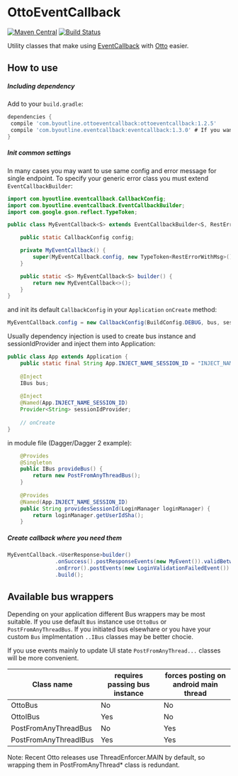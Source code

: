 OttoEventCallback
=================
[![Maven Central](https://maven-badges.herokuapp.com/maven-central/com.byoutline.ottoeventcallback/ottoeventcallback/badge.svg?style=flat)](http://mvnrepository.com/artifact/com.byoutline.ottoeventcallback/ottoeventcallback)
[![Build Status](https://travis-ci.org/byoutline/OttoEventCallback.svg?branch=master)](https://travis-ci.org/byoutline/OttoEventCallback)

Utility classes that make using [EventCallback](https://github.com/byoutline/EventCallback/) with [Otto](https://github.com/square/otto) easier.

How to use
----------
##### Including dependency #####
Add to your ```build.gradle```:
```groovy
dependencies {
 compile 'com.byoutline.ottoeventcallback:ottoeventcallback:1.2.5'
 compile 'com.byoutline.eventcallback:eventcallback:1.3.0' # If you want to force specific version of EventCallback
}
```


##### Init common settings #####
In many cases you may want to use same config and error message for single endpoint. To specify your generic error class you must extend ```EventCallbackBuilder```:

```java
import com.byoutline.eventcallback.CallbackConfig;
import com.byoutline.eventcallback.EventCallbackBuilder;
import com.google.gson.reflect.TypeToken;

public class MyEventCallback<S> extends EventCallbackBuilder<S, RestErrorWithMsg> {

    public static CallbackConfig config;

    private MyEventCallback() {
        super(MyEventCallback.config, new TypeToken<RestErrorWithMsg>() {});
    }

    public static <S> MyEventCallback<S> builder() {
        return new MyEventCallback<>();
    }
}
```

and init its default ```CallbackConfig``` in your ```Application``` ```onCreate``` method:
```java
MyEventCallback.config = new CallbackConfig(BuildConfig.DEBUG, bus, sessionIdProvider);
```

Usually dependency injection is used to create bus instance and sessionIdProvider and inject them into Application:
```java
public class App extends Application {
    public static final String App.INJECT_NAME_SESSION_ID = "INJECT_NAME_SESSION_ID";
    
    @Inject
    IBus bus;
    
    @Inject
    @Named(App.INJECT_NAME_SESSION_ID)
    Provider<String> sessionIdProvider;
    
    // onCreate
}
```

in module file (Dagger/Dagger 2 example):
```java
    @Provides
    @Singleton
    public IBus provideBus() {
        return new PostFromAnyThreadBus();
    }
    
    @Provides
    @Named(App.INJECT_NAME_SESSION_ID)
    public String providesSessionId(LoginManager loginManager) {
        return loginManager.getUserIdSha();
    }
```


##### Create callback where you need them #####
```java
MyEventCallback.<UserResponse>builder()
               .onSuccess().postResponseEvents(new MyEvent()).validBetweenSessions()
               .onError().postEvents(new LoginValidationFailedEvent()).validBetweenSessions()
               .build();
```

Available bus wrappers
----------------------

Depending on your application different Bus wrappers may be most suitable. If you use default ```Bus``` instance use ```OttoBus``` or ```PostFromAnyThreadBus```. If you initiated bus elsewhare or you have your custom ```Bus``` implmentation ```..IBus``` classes may be better chocie. 

If you use events mainly to update UI state ```PostFromAnyThread...``` classes will be more convenient.

Class name            | requires passing bus instance | forces posting on android main thread
----------------------|-------------------------------|--------------------------------------
OttoBus               | No                            | No
OttoIBus              | Yes                           | No
PostFromAnyThreadBus  | No                            | Yes
PostFromAnyThreadIBus | Yes                           | Yes

Note: Recent Otto releases use ThreadEnforcer.MAIN by default, so wrapping them in PostFromAnyThread* class is redundant.
